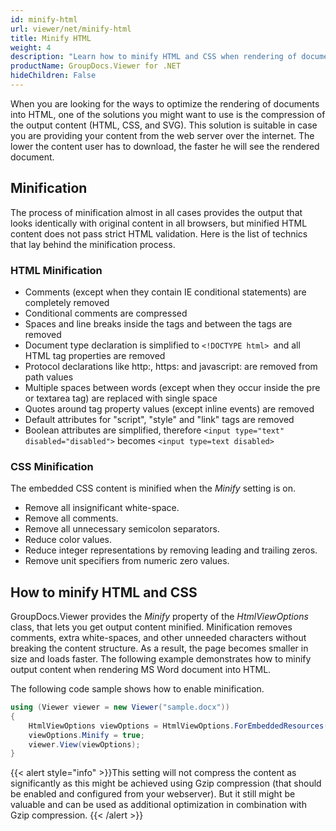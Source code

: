 ```yaml
---
id: minify-html
url: viewer/net/minify-html
title: Minify HTML
weight: 4
description: "Learn how to minify HTML and CSS when rendering of documents into HTML and make your HTML documents load faster with GroupDocs.Viewer."
productName: GroupDocs.Viewer for .NET
hideChildren: False
---
```


When you are looking for the ways to optimize the rendering of documents into HTML, one of the solutions you might want to use is the compression of the output content (HTML, CSS, and SVG). This solution is suitable in case you are providing your content from the web server over the internet. The lower the content user has to download, the faster he will see the rendered document.

## Minification

The process of minification almost in all cases provides the output that looks identically with original content in all browsers, but minified HTML content does not pass strict HTML validation. Here is the list of technics that lay behind the minification process.

### HTML Minification

* Comments (except when they contain IE conditional statements) are completely removed
* Conditional comments are compressed
* Spaces and line breaks inside the tags and between the tags are removed
* Document type declaration is simplified to `<!DOCTYPE html> `and all HTML tag properties are removed
* Protocol declarations like http:, https: and javascript: are removed from path values
* Multiple spaces between words (except when they occur inside the pre or textarea tag) are replaced with single space
* Quotes around tag property values (except inline events) are removed
* Default attributes for "script", "style" and "link" tags are removed
* Boolean attributes are simplified, therefore `<input type="text" disabled="disabled">` becomes `<input type=text disabled>`

### CSS Minification

The embedded CSS content is minified when the *Minify* setting is on.

* Remove all insignificant white-space.
* Remove all comments.
* Remove all unnecessary semicolon separators.
* Reduce color values.
* Reduce integer representations by removing leading and trailing zeros.
* Remove unit specifiers from numeric zero values.

## How to minify HTML and CSS

GroupDocs.Viewer provides the *Minify* property of the *HtmlViewOptions* class, that lets you get output content minified. Minification removes comments, extra white-spaces, and other unneeded characters without breaking the content structure. As a result, the page becomes smaller in size and loads faster. The following example demonstrates how to minify output content when rendering MS Word document into HTML.

The following code sample shows how to enable minification.

```csharp
using (Viewer viewer = new Viewer("sample.docx"))
{
    HtmlViewOptions viewOptions = HtmlViewOptions.ForEmbeddedResources();
    viewOptions.Minify = true;
    viewer.View(viewOptions);
}
```

{{< alert style="info" >}}This setting will not compress the content as significantly as this might be achieved using Gzip compression (that should be enabled and configured from your webserver). But it still might be valuable and can be used as additional optimization in combination with Gzip compression. {{< /alert >}}
